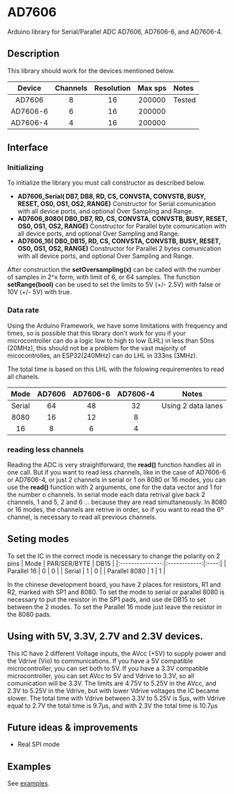 # AD7606

Arduino library for Serial/Parallel ADC AD7606, AD7606-6, and AD7606-4.

## Description

This library should work for the devices mentioned below.

|  Device  | Channels | Resolution |  Max sps  | Notes  |
|:--------:|:--------:|:----------:|:---------:|:-------|
| AD7606   |    8     |     16     |  200000   | Tested |
| AD7606-6 |    6     |     16     |  200000   |        |
| AD7606-4 |    4     |     16     |  200000   |        |


## Interface

### Initializing

To initialize the library you must call constructor as described below.

- **AD7606_Serial( DB7, DB8, RD, CS, CONVSTA, CONVSTB, BUSY, RESET, OS0, OS1, OS2, RANGE)** Constructor for Serial comunication with all device ports, and optional Over Sampling and Range. 
- **AD7606_8080( DB0_DB7, RD, CS, CONVSTA, CONVSTB, BUSY, RESET, OS0, OS1, OS2, RANGE)** Constructor for Parallel byte comunication with all device ports, and optional Over Sampling and Range. 
- **AD7606_16( DB0_DB15, RD, CS, CONVSTA, CONVSTB, BUSY, RESET, OS0, OS1, OS2, RANGE)** Constructor for Parallel 2 bytes comunication with all device ports, and optional Over Sampling and Range. 

After construction the **setOversampling(x)** can be called with the number of samples in 2^x form, with limit of 6, or 64 samples.
The function **setRange(bool)** can be used to set the limits to 5V (+/- 2.5V) with false or 10V (+/- 5V) with true.


### Data rate

Using the Arduino Framework, we have some limitations with frequency and times, so is possible that this library don't work for you if your microcontroller can do a logic low to high to low (LHL) in less than 50ns (20MHz), this should not be a problem for the vast majority of micocontrolles, an ESP32(240MHz) can do LHL in 333ns (3MHz).

The total time is based on this LHL with the folowing requirementes to read all chanels.

|  Mode  | AD7606 | AD7606-6 | AD7606-4 |       Notes        |
|:------:|:------:|:--------:|:--------:|:------------------:|
| Serial |   64   |   48     |    32    | Using 2 data lanes |
|  8080  |   16   |   12     |    8     |                    |
|   16   |   8    |   6      |    4     |                    |



### reading less channels

Reading the ADC is very straightforward, the **read()** function handles all in one call.
But if you want to read less channels, like in the case of AD7606-6 or AD7606-4, or just 2 channels in serial or 1 on 8080 or 16 modes, you can use the **read()** function with 2 arguments, one for the data vector and 1 for the number o channels.
In serial mode each data retrival give back 2 channels, 1 and 5, 2 and 6 ... because they are read simultaneously.
In 8080 or 16 modes, the channels are retrive in order, so if you want to read the 6º channel, is necessary to read all previous channels.



## Seting modes

To set the IC in the correct mode is necessary to change the polarity on 2 pins
|  Mode           | PAR/SER/BYTE | DB15 |
|:---------------:|:------------:|:----:|
| Parallel 16     |   0          |  0   |
| Serial          |   1          |  0   |
| Parallel 8080   |   1          |  1   |
  
In the chinese development board, you have 2 places for resistors, R1 and R2, marked with SP1 and 8080.
To set the mode to serial or parallel 8080 is necessary to put the resistor in the SP1 pads, and use de DB15 to set between the 2 modes.
To set the Parallel 16 mode just leave the resistor in the 8080 pads.


## Using with 5V, 3.3V, 2.7V and 2.3V devices.

This IC have 2 different Voltage inputs, the AVcc (+5V) to supply power and the Vdrive (Vio) to communications.
If you have a 5V compatible microcontroller, you can set both to 5V.
If you have a 3.3V compatible microcontroller, you can set AVcc to 5V and Vdrive to 3.3V, so all comunication will be 3.3V.
The limits are 4.75V to 5.25V in the AVcc, and 2.3V to 5.25V in the Vdrive, but with lower Vdrive voltages the IC became slower.
The total time with Vdrive between 3.3V to 5.25V is 5µs, with Vdrive equal to 2.7V the total time is 9.7µs, and with 2.3V the total time is 10.7µs



## Future ideas & improvements

- Real SPI mode


## Examples

See [examples](https://github.com/leollo98/AD7606/tree/main/examples).
